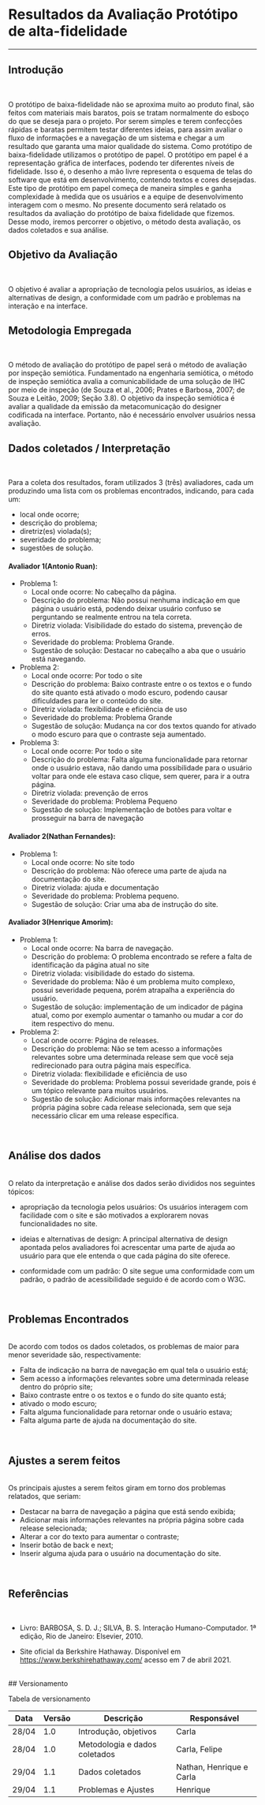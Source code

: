 # Resultados da Avaliação Protótipo de alta-fidelidade

-------------------------------------------------
## Introdução
<br>

O protótipo de baixa-fidelidade não se aproxima muito ao produto final, são feitos com materiais mais baratos, pois se tratam normalmente do esboço do que se deseja para o projeto. Por serem simples e terem confecções rápidas e baratas permitem testar diferentes ideias, para assim avaliar o fluxo de informações e a navegação de um sistema e chegar a um resultado que garanta uma maior qualidade do sistema.
Como protótipo de baixa-fidelidade utilizamos o protótipo de papel. O protótipo em papel é a representação gráfica de interfaces, podendo ter diferentes níveis de fidelidade. Isso é, o desenho a mão livre representa o esquema de telas do software que está em desenvolvimento, contendo textos e cores desejadas. Este tipo de protótipo em papel começa de maneira simples e ganha complexidade à medida que os usuários e a equipe de desenvolvimento interagem com o mesmo. 
No presente documento será relatado os resultados da avaliação do protótipo de baixa fidelidade que fizemos. Desse modo, iremos percorrer o objetivo, o método desta avaliação, os dados coletados e sua análise.


## Objetivo da Avaliação
<br>

O objetivo é avaliar a apropriação de tecnologia pelos usuários, as ideias e alternativas de design, a conformidade com um padrão e problemas na interação e na interface.

## Metodologia Empregada
<br>

O método de avaliação do protótipo de papel será o método de avaliação por inspeção semiótica.
Fundamentado na engenharia semiótica, o método de inspeção semiótica avalia a comunicabilidade de uma solução de IHC por meio de inspeção (de Souza et al., 2006; Prates e Barbosa, 2007; de Souza e Leitão, 2009; Seção 3.8). O objetivo da inspeção semiótica é avaliar a qualidade da emissão da metacomunicação do designer codificada na interface. Portanto, não é necessário envolver usuários nessa avaliação.


## Dados coletados / Interpretação
<br>

Para a coleta dos resultados, foram utilizados 3 (três) avaliadores, cada um produzindo uma lista com os problemas encontrados, indicando, para cada um:

* local onde ocorre;
* descrição do problema; 
* diretriz(es) violada(s);
* severidade do problema;
* sugestões de solução.

#### Avaliador 1(Antonio Ruan):
* Problema 1:
    * Local onde ocorre: No cabeçalho da página.
    * Descrição do problema: Não possui nenhuma indicação em que página o usuário está, podendo deixar usuário confuso se perguntando se realmente entrou na tela correta.
    * Diretriz violada: Visibilidade do estado do sistema, prevenção de erros.
    * Severidade do problema: Problema Grande.
    * Sugestão de solução: Destacar no cabeçalho a aba que o usuário está navegando.
* Problema 2:
    * Local onde ocorre: Por todo o site
    * Descrição do problema: Baixo contraste entre o os textos e o fundo do site quanto está ativado o modo escuro, podendo causar dificuldades para ler o conteúdo do site.
    * Diretriz violada: flexibilidade e eficiência de uso
    * Severidade do problema: Problema Grande
    * Sugestão de solução: Mudança na cor dos textos quando for ativado o modo escuro para que o contraste seja aumentado.
* Problema 3:
    * Local onde ocorre: Por todo o site
    * Descrição do problema: Falta alguma funcionalidade para retornar onde o usuário estava, não dando uma possibilidade para o usuário voltar para onde ele estava caso clique, sem querer, para ir a outra página.
    * Diretriz violada: prevenção de erros
    * Severidade do problema: Problema Pequeno
    * Sugestão de solução: Implementação de botões para voltar e prosseguir na barra de navegação


#### Avaliador 2(Nathan Fernandes):
* Problema 1:
    * Local onde ocorre: No site todo
    * Descrição do problema: Não oferece uma parte de ajuda na documentação do site.
    * Diretriz violada: ajuda e documentação
    * Severidade do problema: Problema pequeno.
    * Sugestão de solução: Criar uma aba de instrução do site.

#### Avaliador 3(Henrique Amorim):
* Problema 1:
    * Local onde ocorre: Na barra de navegação.
    * Descrição do problema: O problema encontrado se refere a falta de identificação da página atual no site
    * Diretriz violada: visibilidade do estado do sistema.
    * Severidade do problema: Não é um problema muito complexo, possui severidade pequena, porém atrapalha a experiência do usuário.
    * Sugestão de solução:  implementação de um indicador de página atual, como por exemplo aumentar o tamanho ou mudar a cor do item respectivo do menu.
* Problema 2:
    * Local onde ocorre: Página de releases.
    * Descrição do problema: Não se tem acesso a informações relevantes sobre uma determinada release sem que você seja redirecionado para outra página mais específica.
    * Diretriz violada: flexibilidade e eficiência de uso
    * Severidade do problema: Problema possui severidade grande, pois é um tópico relevante para muitos usuários.
    * Sugestão de solução: Adicionar mais informações relevantes na própria página sobre cada release selecionada, sem que seja necessário clicar em uma release específica.

<br>

## Análise dos dados
<br>
O relato da interpretação e análise dos dados serão divididos nos seguintes tópicos:

* apropriação da tecnologia pelos usuários:
Os usuários interagem com facilidade com o site e são motivados a explorarem novas funcionalidades no site.
    
* ideias e alternativas de design:
A principal alternativa de design apontada pelos avaliadores foi acrescentar uma parte de ajuda ao usuário para que ele entenda o que cada página do site oferece.

* conformidade  com um padrão:
O site segue uma conformidade com um padrão, o padrão de acessibilidade seguido é de acordo com o W3C.

<br>

## Problemas Encontrados

<br>
De acordo com todos os dados coletados, os problemas de maior para menor severidade são, respectivamente:

* Falta de indicação na barra de navegação em qual tela o usuário está;
* Sem acesso a informações relevantes sobre uma determinada release dentro do próprio site;
* Baixo contraste entre o os textos e o fundo do site quanto está;
* ativado o modo escuro;
* Falta alguma funcionalidade para retornar onde o usuário estava;
* Falta alguma parte de ajuda na documentação do site.
<br>

## Ajustes a serem feitos

<br>
Os principais ajustes a serem feitos giram em torno dos problemas relatados, que seriam:

* Destacar na barra de navegação a página que está sendo exibida;
* Adicionar mais informações  relevantes na própria página sobre cada release selecionada;
* Alterar a cor do texto para aumentar o contraste;
* Inserir botão de back e next;
* Inserir alguma ajuda para o usuário na documentação do site.
<br>

## Referências
<br>

* Livro: BARBOSA, S. D. J.; SILVA, B. S. Interação Humano-Computador. 1ª edição, Rio de Janeiro: Elsevier, 2010.

* Site oficial da Berkshire Hathaway. Disponível em <https://www.berkshirehathaway.com/> acesso em 7 de abril 2021.
<br>
## Versionamento

Tabela de versionamento

Data     |Versão              | Descrição                             | Responsável
-------- |          --------  |              -------------            | --------
28/04    |        1.0         | Introdução, objetivos                 | Carla
28/04    |        1.0         | Metodologia e dados coletados         | Carla, Felipe
29/04    |        1.1         | Dados coletados                       | Nathan, Henrique e Carla
29/04    |        1.1         | Problemas e Ajustes                   | Henrique

